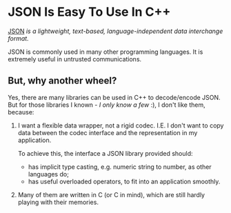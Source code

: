 JSON Is Easy To Use In C++
==========================


[JSON](http://rfc7159.net/rfc7159 "JavaScript Object Notation")
*is a lightweight, text-based, language-independent data interchange format.*

JSON is commonly used in many other programming languages.
It is extremely useful in untrusted communications.


But, why another wheel?
-----------------------


Yes, there are many libraries can be used in C++ to decode/encode JSON.
But for those libraries I known - *I only know a few* :), I don't like them, because:

1. I want a flexible data wrapper, not a rigid codec.
   I.E. I don't want to copy data between the codec interface and the representation in my application.

   To achieve this, the interface a JSON library provided should:
   - has implicit type casting, e.g. numeric string to number, as other languages do;
   - has useful overloaded operators, to fit into an application smoothly.

2. Many of them are written in C (or C in mind), which are still hardly playing with their memories.
